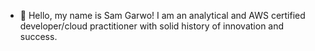 - 👋 Hello, my name is Sam Garwo! I am an analytical and AWS certified developer/cloud practitioner with solid history of innovation and success.

<!---
badgersgarwo/badgersgarwo is a ✨ special ✨ repository because its `README.md` (this file) appears on your GitHub profile.
You can click the Preview link to take a look at your changes.
--->
